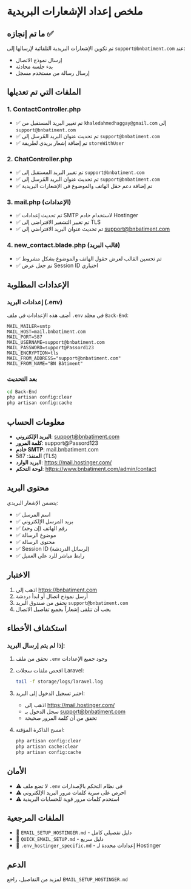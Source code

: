 # ملخص إعداد الإشعارات البريدية

## ما تم إنجازه ✅

تم تكوين الإشعارات البريدية التلقائية لإرسالها إلى `support@bnbatiment.com` عند:
- إرسال نموذج الاتصال
- بدء جلسة محادثة
- إرسال رسالة من مستخدم مسجل

## الملفات التي تم تعديلها

### 1. ContactController.php
- ✅ تم تغيير البريد المستقبل من `khaledahmedhaggay@gmail.com` إلى `support@bnbatiment.com`
- ✅ تم تحديث عنوان البريد المُرسل إلى `support@bnbatiment.com`
- ✅ تم إضافة إشعار بريدي لطريقة `storeWithUser`

### 2. ChatController.php
- ✅ تم تغيير البريد المستقبل إلى `support@bnbatiment.com`
- ✅ تم تحديث عنوان البريد المُرسل إلى `support@bnbatiment.com`
- ✅ تم إضافة دعم حقل الهاتف والموضوع في الإشعارات البريدية

### 3. mail.php (الإعدادات)
- ✅ تم تحديث إعدادات SMTP لاستخدام خادم Hostinger
- ✅ تم تغيير التشفير الافتراضي إلى TLS
- ✅ تم تحديث عنوان البريد الافتراضي إلى support@bnbatiment.com

### 4. new_contact.blade.php (قالب البريد)
- ✅ تم تحسين القالب لعرض حقول الهاتف والموضوع بشكل مشروط
- ✅ تم جعل عرض Session ID اختياري

## الإعدادات المطلوبة

### إعدادات البريد (.env)

أضف هذه الإعدادات في ملف `.env` في مجلد `Back-End`:

```env
MAIL_MAILER=smtp
MAIL_HOST=mail.bnbatiment.com
MAIL_PORT=587
MAIL_USERNAME=support@bnbatiment.com
MAIL_PASSWORD=support@Passord123
MAIL_ENCRYPTION=tls
MAIL_FROM_ADDRESS="support@bnbatiment.com"
MAIL_FROM_NAME="BN Bâtiment"
```

### بعد التحديث

```bash
cd Back-End
php artisan config:clear
php artisan config:cache
```

## معلومات الحساب

- **البريد الإلكتروني**: support@bnbatiment.com
- **كلمة المرور**: support@Passord123
- **خادم SMTP**: mail.bnbatiment.com
- **المنفذ**: 587 (TLS)
- **البريد الوارد**: https://mail.hostinger.com/
- **لوحة التحكم**: https://www.bnbatiment.com/admin/contact

## محتوى البريد

يتضمن الإشعار البريدي:
- ✅ اسم المرسل
- ✅ بريد المرسل الإلكتروني
- ✅ رقم الهاتف (إن وجد)
- ✅ موضوع الرسالة
- ✅ محتوى الرسالة
- ✅ Session ID (لرسائل الدردشة)
- ✅ رابط مباشر للرد على العميل

## الاختبار

1. اذهب إلى https://bnbatiment.com
2. أرسل نموذج اتصال أو ابدأ دردشة
3. تحقق من صندوق البريد `support@bnbatiment.com`
4. يجب أن تتلقى إشعاراً بجميع تفاصيل الاتصال

## استكشاف الأخطاء

### إذا لم يتم إرسال البريد:

1. تحقق من ملف `.env` وجود جميع الإعدادات
2. افحص ملفات سجلات Laravel:
   ```bash
   tail -f storage/logs/laravel.log
   ```

3. اختبر تسجيل الدخول إلى البريد:
   - اذهب إلى https://mail.hostinger.com/
   - سجل الدخول بـ support@bnbatiment.com
   - تحقق من أن كلمة المرور صحيحة

4. امسح الذاكرة المؤقتة:
   ```bash
   php artisan config:clear
   php artisan cache:clear
   php artisan config:cache
   ```

## الأمان

- ⚠️ لا تضع ملف `.env` في نظام التحكم بالإصدارات
- ⚠️ احرص على سرية كلمات مرور البريد الإلكتروني
- ⚠️ استخدم كلمات مرور قوية للحسابات البريدية

## الملفات المرجعية

- 📄 `EMAIL_SETUP_HOSTINGER.md` - دليل تفصيلي كامل
- 📄 `QUICK_EMAIL_SETUP.md` - دليل سريع
- 📄 `.env_hostinger_specific.md` - إعدادات محددة لـ Hostinger

## الدعم

لمزيد من التفاصيل، راجع `EMAIL_SETUP_HOSTINGER.md`


